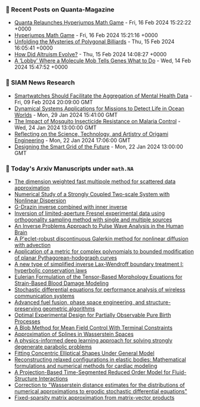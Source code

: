 ### 📝 Recent Posts on Quanta-Magazine
<!-- quanta starts -->
* <a href="https://www.quantamagazine.org/quanta-relaunches-hyperjumps-math-game-20240216/">Quanta Relaunches Hyperjumps Math Game</a> - Fri, 16 Feb 2024 15:22:22 +0000
* <a href="https://www.quantamagazine.org/hyperjumps-math-game-20240216/">Hyperjumps Math Game</a> - Fri, 16 Feb 2024 15:21:16 +0000
* <a href="https://www.quantamagazine.org/the-mysterious-math-of-billiards-tables-20240215/">Unfolding the Mysteries of Polygonal Billiards</a> - Thu, 15 Feb 2024 16:05:41 +0000
* <a href="https://www.quantamagazine.org/how-did-altruism-evolve-20240215/">How Did Altruism Evolve?</a> - Thu, 15 Feb 2024 14:08:27 +0000
* <a href="https://www.quantamagazine.org/a-lobby-where-a-molecule-mob-tells-genes-what-to-do-20240214/">A ‘Lobby’ Where a Molecule Mob Tells Genes What to Do</a> - Wed, 14 Feb 2024 15:47:52 +0000
<!-- quanta ends -->

### 📝 SIAM News Research
<!-- siam-news starts -->
* <a href="https://sinews.siam.org/Details-Page/smartwatches-should-facilitate-the-aggregation-of-mental-health-data">Smartwatches Should Facilitate the Aggregation of Mental Health Data</a> - Fri, 09 Feb 2024 20:09:00 GMT
* <a href="https://sinews.siam.org/Details-Page/dynamical-systems-applications-for-missions-to-detect-life-in-ocean-worlds">Dynamical Systems Applications for Missions to Detect Life in Ocean Worlds</a> - Mon, 29 Jan 2024 15:41:00 GMT
* <a href="https://sinews.siam.org/Details-Page/the-impact-of-mosquito-insecticide-resistance-on-malaria-control">The Impact of Mosquito Insecticide Resistance on Malaria Control</a> - Wed, 24 Jan 2024 13:00:00 GMT
* <a href="https://sinews.siam.org/Details-Page/reflecting-on-the-science-technology-and-artistry-of-origami-engineering">Reflecting on the Science, Technology, and Artistry of Origami Engineering</a> - Mon, 22 Jan 2024 17:06:00 GMT
* <a href="https://sinews.siam.org/Details-Page/designing-the-smart-grid-of-the-future">Designing the Smart Grid of the Future</a> - Mon, 22 Jan 2024 13:00:00 GMT
<!-- siam-news ends -->

### 📝 Today's Arxiv Manuscripts under ``math.NA``
<!-- arxiv-math-na starts -->
* <a href="https://arxiv.org/abs/2402.09531">The dimension weighted fast multipole method for scattered data approximation</a>
* <a href="https://arxiv.org/abs/2402.09607">Numerical Study of a Strongly Coupled Two-scale System with Nonlinear Dispersion</a>
* <a href="https://arxiv.org/abs/2402.09699">G-Drazin inverse combined with inner inverse</a>
* <a href="https://arxiv.org/abs/2402.09740">Inversion of limited-aperture Fresnel experimental data using orthogonality sampling method with single and multiple sources</a>
* <a href="https://arxiv.org/abs/2402.09803">An Inverse Problems Approach to Pulse Wave Analysis in the Human Brain</a>
* <a href="https://arxiv.org/abs/2402.09814">A P'eclet-robust discontinuous Galerkin method for nonlinear diffusion with advection</a>
* <a href="https://arxiv.org/abs/2402.09850">Application of a metric for complex polynomials to bounded modification of planar Pythagorean-hodograph curves</a>
* <a href="https://arxiv.org/abs/2402.10152">A new type of simplified inverse Lax-Wendroff boundary treatment I: hyperbolic conservation laws</a>
* <a href="https://arxiv.org/abs/2402.09319">Eulerian Formulation of the Tensor-Based Morphology Equations for Strain-Based Blood Damage Modeling</a>
* <a href="https://arxiv.org/abs/2402.09462">Stochastic differential equations for performance analysis of wireless communication systems</a>
* <a href="https://arxiv.org/abs/2402.09622">Advanced fuel fusion, phase space engineering, and structure-preserving geometric algorithms</a>
* <a href="https://arxiv.org/abs/2402.09772">Optimal Experimental Design for Partially Observable Pure Birth Processes</a>
* <a href="https://arxiv.org/abs/2402.10124">A Blob Method for Mean Field Control With Terminal Constraints</a>
* <a href="https://arxiv.org/abs/2302.10682">Approximation of Splines in Wasserstein Spaces</a>
* <a href="https://arxiv.org/abs/2310.00172">A physics-informed deep learning approach for solving strongly degenerate parabolic problems</a>
* <a href="https://arxiv.org/abs/2308.04970">Fitting Concentric Elliptical Shapes Under General Model</a>
* <a href="https://arxiv.org/abs/2312.11477">Reconstructing relaxed configurations in elastic bodies: Mathematical formulations and numerical methods for cardiac modeling</a>
* <a href="https://arxiv.org/abs/2402.08172">A Projection-Based Time-Segmented Reduced Order Model for Fluid-Structure Interactions</a>
* <a href="https://arxiv.org/abs/2402.08711">Correction to "Wasserstein distance estimates for the distributions of numerical approximations to ergodic stochastic differential equations"</a>
* <a href="https://arxiv.org/abs/2402.09379">Fixed-sparsity matrix approximation from matrix-vector products</a>
<!-- arxiv-math-na ends -->
